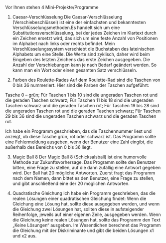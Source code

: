 Vor Ihnen stehen 4 Mini-Projekte/Programme

1. Caesar-Verschlüsselung
Die Caesar-Verschlüsselung (Verschiebeschlüssel) ist eine der einfachsten und bekanntesten Verschlüsselungsmethoden.Es handelt sich um eine Substitutionsverschlüsselung, bei der jedes Zeichen im Klartext durch ein Zeichen ersetzt wird, das sich um eine feste Anzahl von Positionen im Alphabet nach links oder rechts befindet.
Mein Verschlüsselungssystem verschiebt die Buchstaben des lateinischen Alphabets um eine Stelle. Die Werte sind zyklisch, daher wird beim Eingeben des letzten Zeichens das erste Zeichen ausgegeben. Die Anzahl der Verschiebungen kann je nach Bedarf geändert werden. So kann man ein Wort oder einen gesamten Satz verschlüsseln.

2. Farben des Roulette-Rades
Auf dem Roulette-Rad sind die Taschen von 0 bis 36 nummeriert.
Hier sind die Farben der Taschen aufgeführt:

Tasche 0 – grün;
Für Taschen 1 bis 10 sind die ungeraden Taschen rot und die geraden Taschen schwarz;
Für Taschen 11 bis 18 sind die ungeraden Taschen schwarz und die geraden Taschen rot;
Für Taschen 19 bis 28 sind die ungeraden Taschen rot und die geraden Taschen schwarz;
Für Taschen 29 bis 36 sind die ungeraden Taschen schwarz und die geraden Taschen rot.

Ich habe ein Programm geschrieben, das die Taschennummer liest und anzeigt, ob diese Tasche grün, rot oder schwarz ist. Das Programm sollte eine Fehlermeldung ausgeben, wenn der Benutzer eine Zahl eingibt, die außerhalb des Bereichs von 0 bis 36 liegt.

3. Magic Ball 8
Der Magic Ball 8 (Schicksalsball) ist eine humorvolle Methode zur Zukunftsvorhersage. Das Programm sollte den Benutzer bitten, eine Frage zu stellen, auf die dann zufällig eine Antwort gegeben wird.
Der Ball hat 20 mögliche Antworten. Zuerst fragt das Programm nach dem Namen, dann bittet es den Benutzer, eine Frage zu stellen, und gibt anschließend eine der 20 möglichen Antworten.

4. Quadratische Gleichung
Ich habe ein Programm geschrieben, das die realen Lösungen einer quadratischen Gleichung findet:
Wenn die Gleichung eine Lösung hat, sollte diese ausgegeben werden, und wenn die Gleichung zwei Lösungen hat, sollten diese in aufsteigender Reihenfolge, jeweils auf einer eigenen Zeile, ausgegeben werden. Wenn die Gleichung keine realen Lösungen hat, sollte das Programm den Text „Keine Lösungen“ ausgeben.
Im Wesentlichen berechnet das Programm die Gleichung mit der Diskriminante und gibt die beiden Lösungen x1 und x2 aus.
